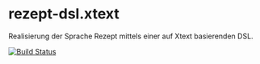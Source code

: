# rezept-dsl.xtext
Realisierung der Sprache Rezept mittels einer auf Xtext basierenden DSL.

[![Build Status](https://travis-ci.org/FunThomas424242/rezept-dsl.xtext.svg?branch=master)](https://travis-ci.org/FunThomas424242/rezept-dsl.xtext)

